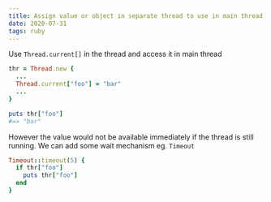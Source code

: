 ```yaml
---
title: Assign value or object in separate thread to use in main thread
date: 2020-07-31
tags: ruby
---
```


Use `Thread.current[]` in the thread and access it in main thread

```ruby
thr = Thread.new {
  ...
  Thread.current["foo"] = "bar"
  ...
}

puts thr["foo"]
#=> "bar"
```

However the value would not be available immediately if the thread is still running.
We can add some wait mechanism eg. `Timeout`

```ruby
Timeout::timeout(5) {
  if thr["foo"]
    puts thr["foo"]
  end
}
```
